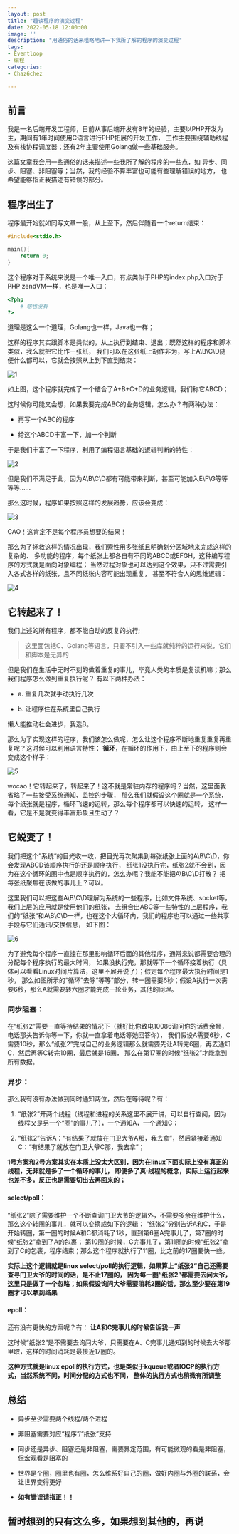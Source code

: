 ```yaml
---
layout: post
title: "趣谈程序的演变过程"
date: 2022-05-18 12:00:00
image: ''
description: "用通俗的话来粗略地讲一下我所了解的程序的演变过程"
tags:
- Eventloop
- 编程
categories:
- Chaz6chez

---
```



## 前言

我是一名后端开发工程师，目前从事后端开发有8年的经验，主要以PHP开发为主，期间有1年时间使用C语言进行PHP拓展的开发工作，
工作主要围绕辅助线程及有栈协程调度器；还有2年主要使用Golang做一些基础服务。

这篇文章我会用一些通俗的话来描述一些我所了解的程序的一些点，如 异步、同步、阻塞、非阻塞等；当然，我的经验不算丰富也可能有些理解错误的地方，
也希望能够指正我描述有错误的部分。

## 程序出生了

程序最开始就如同写文章一般，从上至下，然后伴随着一个return结束：

```c
#include<stdio.h>

main(){
    return 0;
}
```

这个程序对于系统来说是一个唯一入口，有点类似于PHP的index.php入口对于PHP zendVM一样，也是唯一入口：

```php
<?php
    # 啥也没有
?>
```

道理是这么一个道理，Golang也一样，Java也一样；

这样的程序其实跟脚本是类似的，从上执行到结束、退出；既然这样的程序和脚本类似，我么就把它比作一张纸，
我们可以在这张纸上胡作非为，写上A\B\C\D随便什么都可以，它就会按照从上到下直到结束：

![1](/images/TheEvolutionOfTheProgram/1.png)

如上图，这个程序就完成了一个结合了A+B+C+D的业务逻辑，我们称它ABCD；

这时候你可能又会想，如果我要完成ABC的业务逻辑，怎么办？有两种办法：

- 再写一个ABC的程序

- 给这个ABCD丰富一下，加一个判断

于是我们丰富了一下程序，利用了编程语言基础的逻辑判断的特性：

![2](/images/TheEvolutionOfTheProgram/2.png)

但是我们不满足于此，因为A\B\C\D都有可能带来判断，甚至可能加入E\F\G等等等等……

那么这时候，程序如果按照这样的发展趋势，应该会变成：

![3](/images/TheEvolutionOfTheProgram/3.png)

CAO！这肯定不是每个程序员想要的结果！

那么为了拯救这样的情况出现，我们索性用多张纸且明确划分区域地来完成这样的复杂的、
多功能的程序，每个纸张上都各自有不同的ABCD或EFGH，这种编写程序的方式就是面向对象编程；
当然过程对象也可以达到这个效果，只不过需要引入各式各样的纸张，且不同纸张内容可能出现重复，
甚至不符合人的思维逻辑：

![4](/images/TheEvolutionOfTheProgram/4.png)

## 它转起来了！

我们上述的所有程序，都不能自动的反复的执行;

> 这里面包括C、Golang等语言，只要不引入一些库就纯粹的运行来说，它们和脚本是无异的

但是我们在生活中无时不刻的做着重复的事儿，毕竟人类的本质是复读机嘛；那么我们程序怎么做到重复执行呢？
有以下两种办法：
- a. 重复几次就手动执行几次

- b. 让程序住在系统里自己执行

懒人能推动社会进步，我选B。

那么为了实现这样的程序，我们该怎么做呢，怎么让这个程序不断地重复重复再重复呢？这时候可以利用语言特性：
**循环**，在循环的作用下，由上至下的程序则会变成这个样子：

![5](/images/TheEvolutionOfTheProgram/5.png)

wocao！它转起来了，转起来了！这不就是常驻内存的程序吗？当然，这里面我省略了一些接受系统通知、监控的步骤，
那么我们就假设这个圈就是一个系统，每个纸张就是程序，循环飞速的运转，那么每个程序都可以快速的运转，
这样一看，它是不是就变得丰富形象且生动了？

## 它蜕变了！

我们把这个”系统“的目光收一收，把目光再次聚集到每张纸张上面的A\B\C\D，你会发现ABCD该顺序执行的还是顺序执行，
纸张1没执行完，纸张2就不会到，因为在这个循环的圈中也是顺序执行的，怎么办呢？我能不能把A\B\C\D打散？
把每张纸聚焦在该做的事儿上？可以。

这里我们可以把这些A\B\C\D理解为系统的一些程序，比如文件系统、socket等，我们上层的应用就是使用他们的纸张，
去组合出ABC等一些特性的上层程序，我们的”纸张“和A\B\C\D一样，也在这个大循环内，我们的程序也可以通过一些共享手段与它们通讯/交换信息，
如下图：

![6](/images/TheEvolutionOfTheProgram/6.png)

为了避免每个程序一直挂在那里影响循环后面的其他程序，通常来说都需要合理的分配每个程序执行的最大时间，
如果没执行完，那就等下一个循环接着执行（具体可以看看Linux时间片算法，这里不展开说了）；假定每个程序最大执行时间是1秒，
那么如图所示的“循环”去除“等等”部分，转一圈需要6秒；假设A执行一次需要6秒，那么A就需要转六圈才能完成一轮业务，其他的同理。

### **同步阻塞：**

在“纸张2”需要一直等待结果的情况下（就好比你致电10086询问你的话费余额，电话那头告诉你等一下，你就一直拿着电话等她回答你），
我们假设A需要6秒，C需要10秒，那么“纸张2”完成自己的业务逻辑那么就需要先让A转完6圈，再去通知C，然后再等C转完10圈，最后就是16圈，
那么在第17圈的时候“纸张2”才能拿到所有数据。

### **异步：**

那么我有没有办法做到同时通知两位，然后在等待呢？有：

1. “纸张2”开两个线程（线程和进程的关系这里不展开讲，可以自行查阅，因为线程又是另一个“圈”的事儿了），一个通知A，一个通知C；

2. “纸张2”告诉A：“有结果了就放在门卫大爷A那，我去拿”，然后紧接着通知C：“有结果了就放在门卫大爷C那，我去拿”；

**1号方案和2号方案其实在本质上没太大区别，因为在linux下面实际上没有真正的线程，无非就是多了一个循环的事儿，
即便多了真·线程的概念，实际上运行起来也差不多，反正也是需要切出去再回来的；**

#### select/poll：

“纸张2”除了需要维护一个不断查询门卫大爷的逻辑外，不需要多余在维护什么，那么这个转圈的事儿，就可以变换成如下的逻辑：
“纸张2”分别告诉A和C，于是开始转圈，第一圈的时候A和C都消耗了1秒，直到第6圈A完事儿了，第7圈的时候“纸张2”拿到了A的包裹；
第10圈的时候，C完事儿了，第11圈的时候“纸张2”拿到了C的包裹，程序结束；那么这个程序就执行了11圈，比之前的17圈要快一些。

**实际上这个逻辑就是linux select/poll的执行逻辑，如果算上“纸张2”自己还需要查寻门卫大爷的时间的话，是不止17圈的，
因为每一圈“纸张2”都需要去问大爷，这里只是做了一个忽略；如果假设询问大爷需要消耗2圈的话，那么至少要在第19圈才可以拿到结果**

#### epoll：

还有没有更快的方案呢？有：
**让A和C完事儿的时候告诉我一声**

这时候“纸张2”是不需要去询问大爷，只需要在A、C完事儿通知到的时候去大爷那里取，这样的时间消耗是最接近17圈的。

**这种方式就是linux epoll的执行方式，也是类似于kqueue或者IOCP的执行方式，当然系统不同，时间分配的方式也不同，
整体的执行方式也稍微有所调整**

## 总结

- 异步至少需要两个线程/两个进程

- 非阻塞需要对应“程序”/“纸张”支持

- 同步还是异步、阻塞还是非阻塞，需要界定范围，有可能微观的看是非阻塞，但宏观看是阻塞的

- 世界是个圈，圈里也有圈，怎么维系好自己的圈，做好内圈与外圈的联系，会让世界变得更好

- **如有错误请指正！！**

## 暂时想到的只有这么多，如果想到其他的，再说